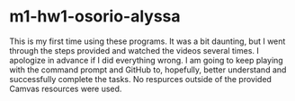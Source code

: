 # m1-hw1-osorio-alyssa
This is my first time using these programs. It was a bit daunting, but I went through the steps provided and watched the videos several times. I apologize in advance if I did everything wrong. I am going to keep playing with the command prompt and GitHub to, hopefully, better understand and successfully complete the tasks.
No respurces outside of the provided Camvas resources were used.
